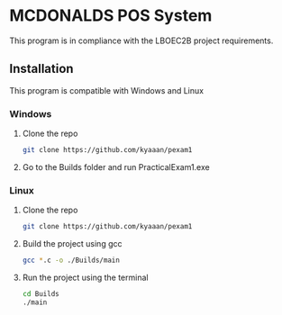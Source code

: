 # MCDONALDS POS System

This program is in compliance with the LBOEC2B project requirements.

## Installation

This program is compatible with Windows and Linux

### Windows

1. Clone the repo
   ```sh
   git clone https://github.com/kyaaan/pexam1
   ```
2. Go to the Builds folder and run PracticalExam1.exe

### Linux
1. Clone the repo
   ```sh
   git clone https://github.com/kyaaan/pexam1
   ```
2. Build the project using gcc
   ```sh
   gcc *.c -o ./Builds/main
   ```
3. Run the project using the terminal
   ```sh
   cd Builds
   ./main
   ```

